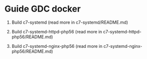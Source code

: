# Guide GDC docker

1. Build c7-systemd (read more in c7-systemd/README.md)

2. Build c7-systemd-httpd-php56 (read more in c7-systemd-httpd-php56/README.md)

3. Build c7-systemd-nginx-php56 (read more in c7-systemd-nginx-php56/README.md)
